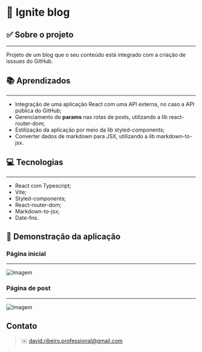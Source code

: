 # 📰 Ignite blog

## ✅ Sobre o projeto

---

Projeto de um blog que o seu conteúdo está integrado com a criação de isssues do GitHub.

## 📚 Aprendizados

---

- Integração de uma aplicação React com uma API externa, no caso a API pública do GitHub;
- Gerenciamento de **params** nas rotas de posts, utilizando a lib react-router-dom;
- Estilização da aplicação por meio da lib styled-components;
- Converter dados de markdown para JSX, utilizando a lib markdown-to-jsx.

## 💻 Tecnologias

---

- React com Typescript;
- Vite;
- Styled-components;
- React-router-dom;
- Markdown-to-jsx;
- Date-fns.

## 🎦 Demonstração da aplicação

### Página inicial

---

![Imagem](https://images2.imgbox.com/2b/a5/zXH74tPO_o.png)

### Página de post

---

![Imagem](https://images2.imgbox.com/b5/0c/B0kwypVd_o.png)

## Contato

> ✉️ david.ribeiro.professional@gmail.com

